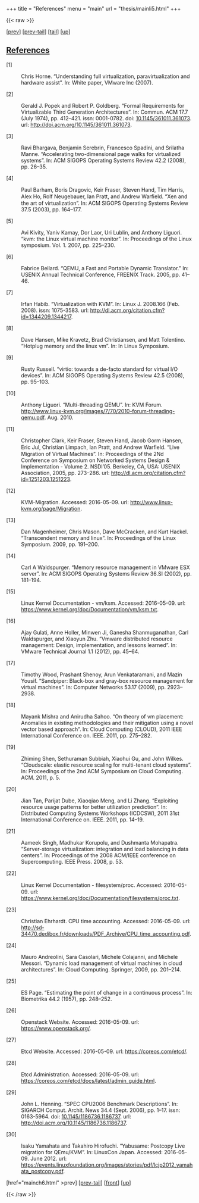 +++
title = "References"
menu = "main"
url = "thesis/mainli5.html"
+++

{{< raw >}}
<div class="crosslinks"><p class="noindent">[<a
href="mainch6.html" >prev</a>] [<a
href="mainch6.html#tailmainch6.html" >prev-tail</a>] [<a
href="#tailmainli5.html">tail</a>] [<a
href="main.html#mainli5.html" >up</a>] </p></div>
<h2 class="likechapterHead"><a
href="main.html#QQ2-2-61" id="x12-660003">References</a></h2>
   <dl class="thebibliography"><dt id="X0-horne2007understanding" class="thebibliography">
[1]  </dt><dd
id="bib-1" class="thebibliography">
   <p><a id="page.109"></a><a
href="mainli5.html" id="X0-" ></a>Chris  Horne.  “Understanding  full  virtualization,  paravirtualization  and
   hardware assist”. In: <span
class="cmti-12">White paper, VMware Inc </span>(2007).
   </p>
</dd><dt id="X0-Popek:1974:FRV:361011.361073" class="thebibliography">
[2]  </dt><dd
id="bib-2" class="thebibliography">
   <p>Gerald  J.  Popek  and  Robert  P.  Goldberg.  “Formal  Requirements  for
   Virtualizable  Third  Generation  Architectures”.  In:  <span
class="cmti-12">Commun.  ACM  </span>17.7
   (July 1974), pp. 412–421. <span
class="cmcsc-10x-x-120"><span
class="small-caps">i</span><span
class="small-caps">s</span><span
class="small-caps">s</span><span
class="small-caps">n</span></span>: 0001-0782. <span
class="cmcsc-10x-x-120"><span
class="small-caps">d</span><span
class="small-caps">o</span><span
class="small-caps">i</span></span>: <a
href="http://dx.doi.org/10.1145/361011.361073" >10.1145/361011.361073</a>. <span
class="cmcsc-10x-x-120"><span
class="small-caps">u</span><span
class="small-caps">r</span><span
class="small-caps">l</span></span>:
   <a
href="http://doi.acm.org/10.1145/361011.361073" class="url" ><span
class="cmtt-12">http://doi.acm.org/10.1145/361011.361073</span></a>.
   </p>
</dd><dt id="X0-bhargava2008accelerating" class="thebibliography">
[3]  </dt><dd
id="bib-3" class="thebibliography">
   <p>Ravi Bhargava, Benjamin Serebrin, Francesco Spadini, and Srilatha Manne.
   “Accelerating two-dimensional page walks for virtualized systems”. In: <span
class="cmti-12">ACM</span>
   <span
class="cmti-12">SIGOPS Operating Systems Review </span>42.2 (2008), pp. 26–35.
   </p>
</dd><dt id="X0-barham2003xen" class="thebibliography">
[4]  </dt><dd
id="bib-4" class="thebibliography">
   <p>Paul Barham, Boris Dragovic, Keir Fraser, Steven Hand, Tim Harris, Alex
   Ho, Rolf Neugebauer, Ian Pratt, and Andrew Warﬁeld. “Xen and the art
   of virtualization”. In: <span
class="cmti-12">ACM SIGOPS Operating Systems Review </span>37.5 (2003),
   pp. 164–177.
   </p>
</dd><dt id="X0-kivity2007kvm" class="thebibliography">
[5]  </dt><dd
id="bib-5" class="thebibliography">
   <p>Avi Kivity, Yaniv Kamay, Dor Laor, Uri Lublin, and Anthony Liguori. “kvm:
   the Linux virtual machine monitor”. In: <span
class="cmti-12">Proceedings of the Linux symposium</span>.
   Vol. 1. 2007, pp. 225–230.
   </p>
</dd><dt id="X0-bellard2005qemu" class="thebibliography">
[6]  </dt><dd
id="bib-6" class="thebibliography">
   <p>Fabrice  Bellard.  “QEMU,  a  Fast  and  Portable  Dynamic  Translator.”  In:
   <span
class="cmti-12">USENIX Annual Technical Conference, FREENIX Track</span>. 2005, pp. 41–46.
   </p>
</dd><dt id="X0-Habib:2008:VK:1344209.1344217" class="thebibliography">
[7]  </dt><dd
id="bib-7" class="thebibliography">
   <p>Irfan Habib. “Virtualization with KVM”. In: <span
class="cmti-12">Linux J. </span>2008.166 (Feb. 2008).
   <span
class="cmcsc-10x-x-120"><span
class="small-caps">i</span><span
class="small-caps">s</span><span
class="small-caps">s</span><span
class="small-caps">n</span></span>:                                     1075-3583.                                     <span
class="cmcsc-10x-x-120"><span
class="small-caps">u</span><span
class="small-caps">r</span><span
class="small-caps">l</span></span>:
   <a
href="http://dl.acm.org/citation.cfm?id=1344209.1344217" class="url" ><span
class="cmtt-12">http://dl.acm.org/citation.cfm?id=1344209.1344217</span></a>.


   </p>
</dd><dt id="X0-Hansen_hotplugmemory" class="thebibliography">
[8]  </dt><dd
id="bib-8" class="thebibliography">
   <p>Dave Hansen, Mike Kravetz, Brad Christiansen, and Matt Tolentino. “Hotplug
   memory and the linux vm”. In: <span
class="cmti-12">In Linux Symposium</span>.
   </p>
</dd><dt id="X0-russell2008virtio" class="thebibliography">
[9]  </dt><dd
id="bib-9" class="thebibliography">
   <p>Rusty Russell. “virtio: towards a de-facto standard for virtual I/O devices”.
   In: <span
class="cmti-12">ACM SIGOPS Operating Systems Review </span>42.5 (2008), pp. 95–103.
   </p>
</dd><dt id="X0-qemu-multi" class="thebibliography">
[10]  </dt><dd
id="bib-10" class="thebibliography">
   <p>Anthony Liguori. “Multi-threading QEMU”. In: <span
class="cmti-12">KVM Forum</span>. <a
href="http://www.linux-kvm.org/images/7/70/2010-forum-threading-qemu.pdf" class="url" ><span
class="cmtt-12">http://www.linux-kvm.org/images/7/70/2010-forum-threading-qemu.pdf</span></a>.
   Aug. 2010.
   </p>
</dd><dt id="X0-Clark:2005:LMV:1251203.1251223" class="thebibliography">
[11]  </dt><dd
id="bib-11" class="thebibliography">
   <p>Christopher  Clark,  Keir  Fraser,  Steven  Hand,  Jacob  Gorm  Hansen,  Eric
   Jul, Christian Limpach, Ian Pratt, and Andrew Warﬁeld. “Live Migration
   of Virtual Machines”. In: <span
class="cmti-12">Proceedings of the 2Nd Conference on Symposium</span>
   <span
class="cmti-12">on  Networked  Systems  Design  &#x0026;  Implementation  -  Volume  2</span>.  NSDI&#x2019;05.
   Berkeley,   CA,   USA:   USENIX   Association,   2005,   pp.   273–286.   <span
class="cmcsc-10x-x-120"><span
class="small-caps">u</span><span
class="small-caps">r</span><span
class="small-caps">l</span></span>:
   <a
href="http://dl.acm.org/citation.cfm?id=1251203.1251223" class="url" ><span
class="cmtt-12">http://dl.acm.org/citation.cfm?id=1251203.1251223</span></a>.
   </p>
</dd><dt id="X0-qemu-migration" class="thebibliography">
[12]  </dt><dd
id="bib-12" class="thebibliography">
   <p><span
class="cmti-12">KVM-Migration</span>.               Accessed:               2016-05-09.               <span
class="cmcsc-10x-x-120"><span
class="small-caps">u</span><span
class="small-caps">r</span><span
class="small-caps">l</span></span>:
   <a
href="http://www.linux-kvm.org/page/Migration" class="url" ><span
class="cmtt-12">http://www.linux-kvm.org/page/Migration</span></a>.
   </p>
</dd><dt id="X0-magenheimer2009transcendent" class="thebibliography">
[13]  </dt><dd
id="bib-13" class="thebibliography">
   <p>Dan  Magenheimer,  Chris  Mason,  Dave  McCracken,  and  Kurt  Hackel.
   “Transcendent memory and linux”. In: <span
class="cmti-12">Proceedings of the Linux Symposium</span>.
   2009, pp. 191–200.
   </p>
</dd><dt id="X0-waldspurger2002memory" class="thebibliography">
[14]  </dt><dd
id="bib-14" class="thebibliography">
   <p>Carl A Waldspurger. “Memory resource management in VMware ESX server”.
   In: <span
class="cmti-12">ACM SIGOPS Operating Systems Review </span>36.SI (2002), pp. 181–194.
   </p>
</dd><dt id="X0-ksm" class="thebibliography">
[15]  </dt><dd
id="bib-15" class="thebibliography">
   <p><span
class="cmti-12">Linux   Kernel   Documentation   -   vm/ksm</span>.   Accessed:   2016-05-09.   <span
class="cmcsc-10x-x-120"><span
class="small-caps">u</span><span
class="small-caps">r</span><span
class="small-caps">l</span></span>:
   <a
href="https://www.kernel.org/doc/Documentation/vm/ksm.txt" class="url" ><span
class="cmtt-12">https://www.kernel.org/doc/Documentation/vm/ksm.txt</span></a>.
   </p>
</dd><dt id="X0-gulati2012vmware" class="thebibliography">
[16]  </dt><dd
id="bib-16" class="thebibliography">
   <p>Ajay  Gulati,  Anne  Holler,  Minwen  Ji,  Ganesha  Shanmuganathan,  Carl
   Waldspurger, and Xiaoyun Zhu. “Vmware distributed resource management:
   Design, implementation, and lessons learned”. In: <span
class="cmti-12">VMware Technical Journal</span>
   1.1 (2012), pp. 45–64.
   </p>
</dd><dt id="X0-wood2009sandpiper" class="thebibliography">
[17]  </dt><dd
id="bib-17" class="thebibliography">


   <p>Timothy Wood, Prashant Shenoy, Arun Venkataramani, and Mazin Yousif.
   “Sandpiper:  Black-box  and  gray-box  resource  management  for  virtual
   machines”. In: <span
class="cmti-12">Computer Networks </span>53.17 (2009), pp. 2923–2938.
   </p>
</dd><dt id="X0-mishra2011theory" class="thebibliography">
[18]  </dt><dd
id="bib-18" class="thebibliography">
   <p>Mayank  Mishra  and  Anirudha  Sahoo.  “On  theory  of  vm  placement:
   Anomalies in existing methodologies and their mitigation using a novel vector
   based approach”. In: <span
class="cmti-12">Cloud Computing (CLOUD), 2011 IEEE International</span>
   <span
class="cmti-12">Conference on</span>. IEEE. 2011, pp. 275–282.
   </p>
</dd><dt id="X0-shen2011cloudscale" class="thebibliography">
[19]  </dt><dd
id="bib-19" class="thebibliography">
   <p>Zhiming   Shen,   Sethuraman   Subbiah,   Xiaohui   Gu,   and   John   Wilkes.
   “Cloudscale:  elastic  resource  scaling  for  multi-tenant  cloud  systems”.  In:
   <span
class="cmti-12">Proceedings of the 2nd ACM Symposium on Cloud Computing</span>. ACM. 2011,
   p. 5.
   </p>
</dd><dt id="X0-tan2011exploiting" class="thebibliography">
[20]  </dt><dd
id="bib-20" class="thebibliography">
   <p>Jian Tan, Parijat Dube, Xiaoqiao Meng, and Li Zhang. “Exploiting resource
   usage patterns for better utilization prediction”. In: <span
class="cmti-12">Distributed Computing</span>
   <span
class="cmti-12">Systems  Workshops  (ICDCSW),  2011  31st  International  Conference  on</span>.
   IEEE. 2011, pp. 14–19.
   </p>
</dd><dt id="X0-singh2008server" class="thebibliography">
[21]  </dt><dd
id="bib-21" class="thebibliography">
   <p>Aameek             Singh,             Madhukar             Korupolu,             and
   Dushmanta Mohapatra. “Server-storage virtualization: integration and load
   balancing in data centers”. In: <span
class="cmti-12">Proceedings of the 2008 ACM/IEEE conference</span>
   <span
class="cmti-12">on Supercomputing</span>. IEEE Press. 2008, p. 53.
   </p>
</dd><dt id="X0-procfs" class="thebibliography">
[22]  </dt><dd
id="bib-22" class="thebibliography">
   <p><span
class="cmti-12">Linux Kernel Documentation - ﬁlesystem/proc</span>. Accessed: 2016-05-09. <span
class="cmcsc-10x-x-120"><span
class="small-caps">u</span><span
class="small-caps">r</span><span
class="small-caps">l</span></span>:
   <a
href="https://www.kernel.org/doc/Documentation/filesystems/proc.txt" class="url" ><span
class="cmtt-12">https://www.kernel.org/doc/Documentation/filesystems/proc.txt</span></a>.
   </p>
</dd><dt id="X0-ehrhardt2013cpu" class="thebibliography">
[23]  </dt><dd
id="bib-23" class="thebibliography">
   <p>Christian Ehrhardt. <span
class="cmti-12">CPU time accounting</span>. Accessed: 2016-05-09. <span
class="cmcsc-10x-x-120"><span
class="small-caps">u</span><span
class="small-caps">r</span><span
class="small-caps">l</span></span>: <a
href="http://sd-34470.dedibox.fr/downloads/PDF_Archive/CPU_time_accounting.pdf" class="url" ><span
class="cmtt-12">http://sd-34470.dedibox.fr/downloads/PDF_Archive/CPU_time_accounting.pdf</span></a>.
   </p>
</dd><dt id="X0-andreolini2009dynamic" class="thebibliography">
[24]  </dt><dd
id="bib-24" class="thebibliography">
   <p>Mauro Andreolini, Sara Casolari, Michele Colajanni, and Michele Messori.
   “Dynamic load management of virtual machines in cloud architectures”. In:
   <span
class="cmti-12">Cloud Computing</span>. Springer, 2009, pp. 201–214.
   </p>
</dd><dt id="X0-page1957estimating" class="thebibliography">
[25]  </dt><dd
id="bib-25" class="thebibliography">
   <p>ES  Page.  “Estimating  the  point  of  change  in  a  continuous  process”.  In:
   <span
class="cmti-12">Biometrika </span>44.2 (1957), pp. 248–252.
   </p>
</dd><dt id="X0-openstack" class="thebibliography">
[26]  </dt><dd
id="bib-26" class="thebibliography">


   <p><span
class="cmti-12">Openstack          Website</span>.           Accessed:           2016-05-09.           <span
class="cmcsc-10x-x-120"><span
class="small-caps">u</span><span
class="small-caps">r</span><span
class="small-caps">l</span></span>:
   <a
href="https://www.openstack.org/" class="url" ><span
class="cmtt-12">https://www.openstack.org/</span></a>.
   </p>
</dd><dt id="X0-etcd" class="thebibliography">
[27]  </dt><dd
id="bib-27" class="thebibliography">
   <p><span
class="cmti-12">Etcd Website</span>. Accessed: 2016-05-09. <span
class="cmcsc-10x-x-120"><span
class="small-caps">u</span><span
class="small-caps">r</span><span
class="small-caps">l</span></span>: <a
href="https://coreos.com/etcd/" class="url" ><span
class="cmtt-12">https://coreos.com/etcd/</span></a>.
   </p>
</dd><dt id="X0-etcd-ad" class="thebibliography">
[28]  </dt><dd
id="bib-28" class="thebibliography">
   <p><span
class="cmti-12">Etcd         Administration</span>.           Accessed:           2016-05-09.           <span
class="cmcsc-10x-x-120"><span
class="small-caps">u</span><span
class="small-caps">r</span><span
class="small-caps">l</span></span>:
   <a
href="https://coreos.com/etcd/docs/latest/admin_guide.html" class="url" ><span
class="cmtt-12">https://coreos.com/etcd/docs/latest/admin_guide.html</span></a>.
   </p>
</dd><dt id="X0-Henning:2006:SCB:1186736.1186737" class="thebibliography">
[29]  </dt><dd
id="bib-29" class="thebibliography">
   <p>John L. Henning. “SPEC CPU2006 Benchmark Descriptions”. In: <span
class="cmti-12">SIGARCH</span>
   <span
class="cmti-12">Comput.                     Archit.                     News                       </span>34.4
   (Sept. 2006), pp. 1–17. <span
class="cmcsc-10x-x-120"><span
class="small-caps">i</span><span
class="small-caps">s</span><span
class="small-caps">s</span><span
class="small-caps">n</span></span>: 0163-5964. <span
class="cmcsc-10x-x-120"><span
class="small-caps">d</span><span
class="small-caps">o</span><span
class="small-caps">i</span></span>: <a
href="http://dx.doi.org/10.1145/1186736.1186737" >10.1145/1186736.1186737</a>. <span
class="cmcsc-10x-x-120"><span
class="small-caps">u</span><span
class="small-caps">r</span><span
class="small-caps">l</span></span>:
   <a
href="http://doi.acm.org/10.1145/1186736.1186737" class="url" ><span
class="cmtt-12">http://doi.acm.org/10.1145/1186736.1186737</span></a>.
   </p>
</dd><dt id="X0-yabusame" class="thebibliography">
[30]  </dt><dd
id="bib-30" class="thebibliography">
   <p>Isaku Yamahata and Takahiro Hirofuchi. “Yabusame: Postcopy Live migration
   for QEmu/KVM”. In: <span
class="cmti-12">LinuxCon Japan</span>. Accessed: 2016-05-09. June 2012. <span
class="cmcsc-10x-x-120"><span
class="small-caps">u</span><span
class="small-caps">r</span><span
class="small-caps">l</span></span>:
   <a
href="https://events.linuxfoundation.org/images/stories/pdf/lcjp2012_yamahata_postcopy.pdf" class="url" ><span
class="cmtt-12">https://events.linuxfoundation.org/images/stories/pdf/lcjp2012_yamahata_postcopy.pdf</span></a>.</p>
</dd></dl>
<a
id="Q1-12-74"></a>


<!--l. 127--><div class="crosslinks"><p class="noindent">[<a
href="mainch6.html" >prev</a>] [<a
href="mainch6.html#tailmainch6.html" >prev-tail</a>] [<a
href="mainli5.html" >front</a>] [<a
href="main.html#mainli5.html" >up</a>] </p></div>
<p>   <a
id="tailmainli5.html"></a> </p>
{{< /raw >}}
